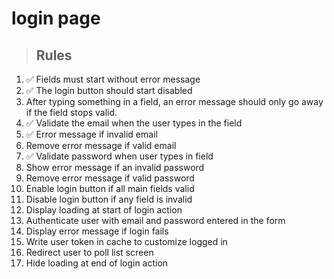 # login page

> ## Rules
1. ✅ Fields must start without error message
2. ✅ The login button should start disabled
3. After typing something in a field, an error message should only go away if the field stops valid.
4. ✅ Validate the email when the user types in the field
5. ✅ Error message if invalid email
6. Remove error message if valid email
7. ✅ Validate password when user types in field
8. Show error message if an invalid password
9. Remove error message if valid password
10. Enable login button if all main fields valid
11. Disable login button if any field is invalid
12. Display loading at start of login action
13. Authenticate user with email and password entered in the form
14. Display error message if login fails
15. Write user token in cache to customize logged in
16. Redirect user to poll list screen
17. Hide loading at end of login action